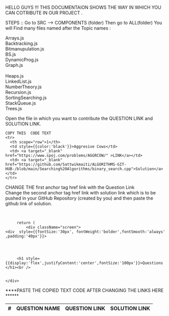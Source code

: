 HELLO GUYS !!!
THIS DOCUMENTAION SHOWS THE WAY IN WHICH YOU CAN COTRIBUTE IN OUR PROJECT .

STEPS ::
Go to  SRC  --> COMPONENTS  (folder)
Then go to ALL(folder) 
You will Find many files named after the Topic names :

Arrays.js </br>
Backtracking.js</br>
Bitmanupulation.js</br>
BS.js</br>
DynamicProg.js</br>
Graph.js</br></br>
Heaps.js</br>
LinkedList.js</br>
NumberTheory.js</br>
Recursion.js</br>
SortingSearching.js</br>
StackQueue.js</br>
Trees.js</br>

Open the file in which you want to contribute the QUESTION LINK and SOLUTION LINK.

 
    COPY THIS  CODE TEXT 
    <tr>
      <th scope="row">1</th>
      <td style={{color:'black'}}>Aggresive Cows</td>
      <td> <a target="_blank" href="https://www.spoj.com/problems/AGGRCOW/" >LINK</a></td>
      <td> <a target="_blank" href="https://github.com/Sattwikmaiti/ALGORITHMS-GIT-HUB-/blob/main/Searching%20Algorithms/binary_search.cpp">Solution</a></td>
    </tr>

              
              
              
CHANGE THE first anchor tag href link with the Question Link 
</br>
Change the second anchor tag href link with solution link which is to be pushed in your GitHub Repository (created by you) and then paste the github link of solution. 
</br>

</br>

         
         return (
             <div className="screen">
    <div  style={{fontSize:'30px', fontWeight:'bolder',fontSmooth:'always' ,padding:'40px'}}>
       
        
       
         
         <h1 style={{display:'flex',justifyContent:'center',fontSize:'100px'}}>Questions </h1><br />
       

    </div>
 <div style={{padding :'50px'}}>
    <table class="table table-hover ">
  <thead>
    <tr style={{backgroundColor:'HighlightText',fontSize:'40px',color:'black'}}>
      <th scope="col">#</th>
      <th scope="col">QUESTION NAME</th>
      <th scope="col">QUESTION LINK</th>
      <th scope="col">SOLUTION LINK</th>
    </tr>
  </thead>
  <tbody style={{fontSize:'30px'}}>
    ****PASTE THE COPIED TEXT CODE AFTER CHANGING THE LINKS HERE ******
              
              
              
              
              
